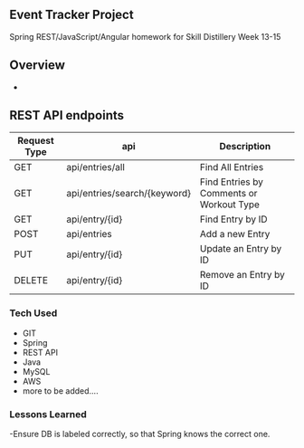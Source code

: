 ## Event Tracker Project

Spring REST/JavaScript/Angular homework for Skill Distillery Week 13-15

## Overview

*



## REST API endpoints

| Request Type | api | Description |
|--------------|--------------|--------------|
| GET | api/entries/all | Find All Entries |
| GET | api/entries/search/{keyword} | Find Entries by Comments or Workout Type |
| GET | api/entry/{id} | Find Entry by ID |
| POST | api/entries | Add a new Entry |
| PUT | api/entry/{id} | Update an Entry by ID|
| DELETE | api/entry/{id} | Remove an Entry by ID |


### Tech Used
- GIT
- Spring
- REST API
- Java
- MySQL
- AWS
- more to be added....

### Lessons Learned
-Ensure DB is labeled correctly, so that Spring knows the correct one.
